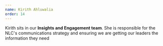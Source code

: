 ```yaml
---
name: Kirith Ahluwalia
order: 14
---
```

Kirith sits in our **Insights and Engagement team**. She is responsible for the NLC's communications strategy and ensuring we are getting our leaders the information they need